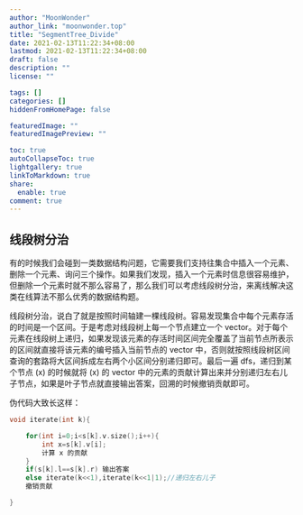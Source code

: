 ```yaml
---
author: "MoonWonder"
author_link: "moonwonder.top"
title: "SegmentTree_Divide"
date: 2021-02-13T11:22:34+08:00
lastmod: 2021-02-13T11:22:34+08:00
draft: false
description: ""
license: ""

tags: []
categories: []
hiddenFromHomePage: false

featuredImage: ""
featuredImagePreview: ""

toc: true
autoCollapseToc: true
lightgallery: true
linkToMarkdown: true
share:
  enable: true
comment: true
---
```


## 线段树分治

有的时候我们会碰到一类数据结构问题，它需要我们支持往集合中插入一个元素、删除一个元素、询问三个操作。如果我们发现，插入一个元素时信息很容易维护，但删除一个元素时就不那么容易了，那么我们可以考虑线段树分治，来离线解决这类在线算法不那么优秀的数据结构题。

线段树分治，说白了就是按照时间轴建一棵线段树。容易发现集合中每个元素存活的时间是一个区间。于是考虑对线段树上每一个节点建立一个 vector。对于每个元素在线段树上递归，如果发现该元素的存活时间区间完全覆盖了当前节点所表示的区间就直接将该元素的编号插入当前节点的 vector 中，否则就按照线段树区间查询的套路将大区间拆成左右两个小区间分别递归即可。最后一遍 dfs，递归到某个节点 \(x\) 的时候就将 \(x\) 的 vector 中的元素的贡献计算出来并分别递归左右儿子节点，如果是叶子节点就直接输出答案，回溯的时候撤销贡献即可。

伪代码大致长这样：

``` cpp
void iterate(int k){

	for(int i=0;i<s[k].v.size();i++){
		int x=s[k].v[i];
		计算 x 的贡献
	}
	if(s[k].l==s[k].r) 输出答案
	else iterate(k<<1),iterate(k<<1|1);//递归左右儿子
	撤销贡献

}
```
